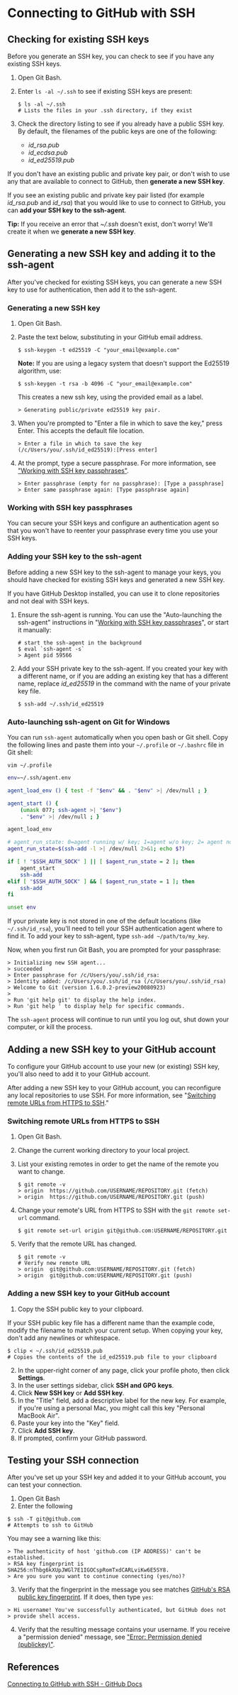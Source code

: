 # Connecting to GitHub with SSH

## Checking for existing SSH keys

Before you generate an SSH key, you can check to see if you have any existing SSH keys.

1. Open Git Bash.

2. Enter `ls -al ~/.ssh` to see if existing SSH keys are present:

   ```shell
   $ ls -al ~/.ssh
   # Lists the files in your .ssh directory, if they exist
   ```

3. Check the directory listing to see if you already have a public SSH key. By default, the filenames of the public keys are one of the following:

   - *id_rsa.pub*
   - *id_ecdsa.pub*
   - *id_ed25519.pub*

If you don't have an existing public and private key pair, or don't wish to use any that are available to connect to GitHub, then **generate a new SSH key**.

If you see an existing public and private key pair listed (for example *id_rsa.pub* and *id_rsa*) that you would like to use to connect to GitHub, you can **add your SSH key to the ssh-agent**.

**Tip:** If you receive an error that *~/.ssh* doesn't exist, don't worry! We'll create it when we **generate a new SSH key**.

## Generating a new SSH key and adding it to the ssh-agent

After you've checked for existing SSH keys, you can generate a new SSH key to use for authentication, then add it to the ssh-agent.

### Generating a new SSH key

1. Open Git Bash.

2. Paste the text below, substituting in your GitHub email address.

   ```shell
   $ ssh-keygen -t ed25519 -C "your_email@example.com"
   ```

   **Note:** If you are using a legacy system that doesn't support the Ed25519 algorithm, use:

   ```shell
   $ ssh-keygen -t rsa -b 4096 -C "your_email@example.com"
   ```

   This creates a new ssh key, using the provided email as a label.

   ```shell
   > Generating public/private ed25519 key pair.
   ```

3. When you're prompted to "Enter a file in which to save the key," press Enter. This accepts the default file location.

   ```shell
   > Enter a file in which to save the key (/c/Users/you/.ssh/id_ed25519):[Press enter]
   ```

4. At the prompt, type a secure passphrase. For more information, see ["Working with SSH key passphrases"](https://docs.github.com/en/articles/working-with-ssh-key-passphrases).

   ```shell
   > Enter passphrase (empty for no passphrase): [Type a passphrase]
   > Enter same passphrase again: [Type passphrase again]
   ```

### Working with SSH key passphrases

You can secure your SSH keys and configure an authentication agent so that you won't have to reenter your passphrase every time you use your SSH keys.

### Adding your SSH key to the ssh-agent

Before adding a new SSH key to the ssh-agent to manage your keys, you should have checked for existing SSH keys and generated a new SSH key.

If you have GitHub Desktop installed, you can use it to clone repositories and not deal with SSH keys.

1. Ensure the ssh-agent is running. You can use the "Auto-launching the ssh-agent" instructions in "[Working with SSH key passphrases](https://docs.github.com/en/articles/working-with-ssh-key-passphrases)", or start it manually:

   ```shell
   # start the ssh-agent in the background
   $ eval `ssh-agent -s`
   > Agent pid 59566
   ```

2. Add your SSH private key to the ssh-agent. If you created your key with a different name, or if you are adding an existing key that has a different name, replace *id_ed25519* in the command with the name of your private key file.

   ```shell
   $ ssh-add ~/.ssh/id_ed25519
   ```

### Auto-launching ssh-agent on Git for Windows

You can run `ssh-agent` automatically when you open bash or Git shell. Copy the following lines and paste them into your `~/.profile` or `~/.bashrc` file in Git shell:

```
vim ~/.profile
```

```bash
env=~/.ssh/agent.env

agent_load_env () { test -f "$env" && . "$env" >| /dev/null ; }

agent_start () {
    (umask 077; ssh-agent >| "$env")
    . "$env" >| /dev/null ; }

agent_load_env

# agent_run_state: 0=agent running w/ key; 1=agent w/o key; 2= agent not running
agent_run_state=$(ssh-add -l >| /dev/null 2>&1; echo $?)

if [ ! "$SSH_AUTH_SOCK" ] || [ $agent_run_state = 2 ]; then
    agent_start
    ssh-add
elif [ "$SSH_AUTH_SOCK" ] && [ $agent_run_state = 1 ]; then
    ssh-add
fi

unset env
```

If your private key is not stored in one of the default locations (like `~/.ssh/id_rsa`), you'll need to tell your SSH authentication agent where to find it. To add your key to ssh-agent, type `ssh-add ~/path/to/my_key`.

Now, when you first run Git Bash, you are prompted for your passphrase:

```shell
> Initializing new SSH agent...
> succeeded
> Enter passphrase for /c/Users/you/.ssh/id_rsa:
> Identity added: /c/Users/you/.ssh/id_rsa (/c/Users/you/.ssh/id_rsa)
> Welcome to Git (version 1.6.0.2-preview20080923)
>
> Run 'git help git' to display the help index.
> Run 'git help ' to display help for specific commands.
```

The `ssh-agent` process will continue to run until you log out, shut down your computer, or kill the process. 


## Adding a new SSH key to your GitHub account

To configure your GitHub account to use your new (or existing) SSH key, you'll also need to add it to your GitHub account.

After adding a new SSH key to your GitHub account, you can reconfigure any local repositories to use SSH. For more information, see "[Switching remote URLs from HTTPS to SSH](https://docs.github.com/en/articles/changing-a-remote-s-url/#switching-remote-urls-from-https-to-ssh)."

### Switching remote URLs from HTTPS to SSH

1. Open Git Bash.

2. Change the current working directory to your local project.

3. List your existing remotes in order to get the name of the remote you want to change.

   ```shell
   $ git remote -v
   > origin  https://github.com/USERNAME/REPOSITORY.git (fetch)
   > origin  https://github.com/USERNAME/REPOSITORY.git (push)
   ```

4. Change your remote's URL from HTTPS to SSH with the `git remote set-url` command.

   ```shell
   $ git remote set-url origin git@github.com:USERNAME/REPOSITORY.git
   ```

5. Verify that the remote URL has changed.

   ```shell
   $ git remote -v
   # Verify new remote URL
   > origin  git@github.com:USERNAME/REPOSITORY.git (fetch)
   > origin  git@github.com:USERNAME/REPOSITORY.git (push)
   ```

### Adding a new SSH key to your GitHub account

1. Copy the SSH public key to your clipboard.

If your SSH public key file has a different name than the example code, modify the filename to match your current setup. When copying your key, don't add any newlines or whitespace.

```shell
$ clip < ~/.ssh/id_ed25519.pub
# Copies the contents of the id_ed25519.pub file to your clipboard
```

2. In the upper-right corner of any page, click your profile photo, then click **Settings**.
3. In the user settings sidebar, click **SSH and GPG keys**.
4. Click **New SSH key** or **Add SSH key**.
5. In the "Title" field, add a descriptive label for the new key. For example, if you're using a personal Mac, you might call this key "Personal MacBook Air".
6. Paste your key into the "Key" field.
7. Click **Add SSH key**.
8. If prompted, confirm your GitHub password.

## Testing your SSH connection

After you've set up your SSH key and added it to your GitHub account, you can test your connection.

1. Open Git Bash
2. Enter the following

```
$ ssh -T git@github.com
# Attempts to ssh to GitHub
```

You may see a warning like this:

```shell
> The authenticity of host 'github.com (IP ADDRESS)' can't be established.
> RSA key fingerprint is SHA256:nThbg6kXUpJWGl7E1IGOCspRomTxdCARLviKw6E5SY8.
> Are you sure you want to continue connecting (yes/no)?
```

3. Verify that the fingerprint in the message you see matches [GitHub's RSA public key fingerprint](https://docs.github.com/en/github/authenticating-to-github/githubs-ssh-key-fingerprints). If it does, then type `yes`:

```shell
> Hi username! You've successfully authenticated, but GitHub does not
> provide shell access.
```

4. Verify that the resulting message contains your username. If you receive a "permission denied" message, see ["Error: Permission denied (publickey)"](https://docs.github.com/en/articles/error-permission-denied-publickey).

## References

[Connecting to GitHub with SSH - GitHub Docs](https://docs.github.com/en/github/authenticating-to-github/connecting-to-github-with-ssh)